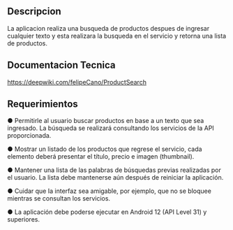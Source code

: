 ## Descripcion
La aplicacion realiza una busqueda de productos despues de ingresar cualquier texto y esta realizara la busqueda en el servicio y retorna una lista de productos. 

## Documentacion Tecnica
https://deepwiki.com/felipeCano/ProductSearch

## Requerimientos


● Permitirle al usuario buscar productos en base a un texto que sea ingresado. La búsqueda se
realizará consultando los servicios de Ia API proporcionada.


● Mostrar un listado de los productos que regrese el servicio, cada elemento deberá presentar el
título, precio e imagen (thumbnail).


● Mantener una lista de las palabras de búsquedas previas realizadas por el usuario. La lista
debe mantenerse aún después de reiniciar Ia aplicación.


● Cuidar que Ia interfaz sea amigable, por ejemplo, que no se bloquee mientras se consultan los
servicios.


● La aplicación debe poderse ejecutar en Android 12 (API Level 31) y superiores.
